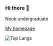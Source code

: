 ### Hi there 👋

Noob undergraduate

[My homepage](http://lonelyranger.cn)

![Top Langs](https://github-readme-stats.vercel.app/api/top-langs?username=NearlyHeadlessJack&layout=compact&count_private=true&theme=dark)



